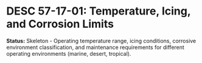 # DESC 57-17-01: Temperature, Icing, and Corrosion Limits
**Status:** Skeleton - Operating temperature range, icing conditions, corrosive environment classification,
and maintenance requirements for different operating environments (marine, desert, tropical).

